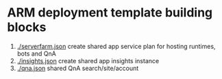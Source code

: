 # ARM deployment template building blocks

1. [./serverfarm.json](./serverfarm.json) create shared app service plan for hosting runtimes, bots and QnA
1. [./insights.json](./insights.json) create shared app insights instance
1. [./qna.json](./qna.json) shared QnA search/site/account
